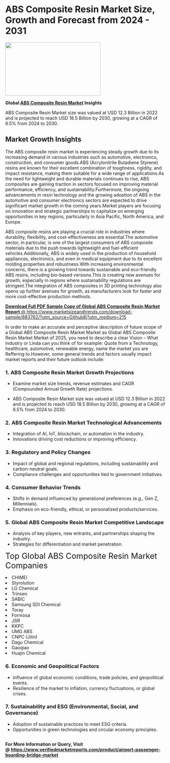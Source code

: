 <H1>ABS Composite Resin Market Size, Growth and Forecast from 2024 - 2031</H1><img class="aligncenter size-medium wp-image-584254" src="https://thirdeyenews.in/wp-content/uploads/2024/09/Global-Market-Research-300x168.jpeg" alt="" width="300" height="168" /><p><strong>Global&nbsp;<a href="https://www.marketsizeandtrends.com/download-sample/883762/?utm_source=Github8j?utm_medium=215">ABS Composite Resin Market</a> Insights</strong></p><p>ABS Composite Resin Market size was valued at USD 12.3 Billion in 2022 and is projected to reach USD 18.5 Billion by 2030, growing at a CAGR of 6.5% from 2024 to 2030.</p><p><h2>Market Growth Insights</h2> <p>The ABS composite resin market is experiencing steady growth due to its increasing demand in various industries such as automotive, electronics, construction, and consumer goods.ABS (Acrylonitrile Butadiene Styrene) resins are known for their excellent combination of toughness, rigidity, and impact resistance, making them suitable for a wide range of applications.As the need for lightweight and durable materials continues to rise, ABS composites are gaining traction in sectors focused on improving material performance, efficiency, and sustainability.Furthermore, the ongoing advancements in resin technology and the growing adoption of ABS in the automotive and consumer electronics sectors are expected to drive significant market growth in the coming years.Market players are focusing on innovation and strategic partnerships to capitalize on emerging opportunities in key regions, particularly in Asia Pacific, North America, and Europe.</p> <p><a href="#"></a></p> <p>ABS composite resins are playing a crucial role in industries where durability, flexibility, and cost-effectiveness are essential.The automotive sector, in particular, is one of the largest consumers of ABS composite materials due to the push towards lightweight and fuel-efficient vehicles.Additionally, ABS is widely used in the production of household appliances, electronics, and even in medical equipment due to its excellent molding properties and robustness.With increasing environmental concerns, there is a growing trend towards sustainable and eco-friendly ABS resins, including bio-based versions.This is creating new avenues for growth, especially in regions where sustainability regulations are stringent.The integration of ABS composites in 3D printing technology also opens up further avenues for growth, as manufacturers look for faster and more cost-effective production methods.</p> <p><a href="#"></p><p><span class=""><strong>Download Full PDF Sample Copy of Global ABS Composite Resin Market Report</strong> @ <a href="https://www.marketsizeandtrends.com/download-sample/883762/?utm_source=Github8j?utm_medium=215" target="_blank">https://www.marketsizeandtrends.com/download-sample/883762/?utm_source=Github8j?utm_medium=215</a></span></p><p>In order to make an accurate and perceptive description of future scope of a Global&nbsp;ABS Composite Resin Market Market as Global&nbsp;ABS Composite Resin Market Market of 2025, you need to describe a clear Vision &ndash; What Industry or Linda can you think of for example: Quote from a Technology, healthcare, automotive, renewable energy, name the market you are Reffering to.However, some general trends and factors usually impact market reports and their future outlook include:</p><h3>1.&nbsp;<strong>ABS Composite Resin Market Growth Projections</strong></h3><ul><li>Examine market size trends, revenue estimates and CAGR (Compounded Annual Growth Rate) projections.</li><li><p>ABS Composite Resin Market size was valued at USD 12.3 Billion in 2022 and is projected to reach USD 18.5 Billion by 2030, growing at a CAGR of 6.5% from 2024 to 2030.</p></li></ul><h3>2.&nbsp;<strong>ABS Composite Resin Market Technological Advancements</strong></h3><ul><li>Integration of AI, IoT, blockchain, or automation in the industry.</li><li>Innovations driving cost reductions or improving efficiency.</li></ul><h3>3.&nbsp;<strong>Regulatory and Policy Changes</strong></h3><ul><li>Impact of global and regional regulations, including sustainability and carbon-neutral goals.</li><li>Compliance challenges and opportunities tied to government initiatives.</li></ul><h3>4.&nbsp;<strong>Consumer Behavior Trends</strong></h3><ul><li>Shifts in demand influenced by generational preferences (e.g., Gen Z, Millennials).</li><li>Emphasis on eco-friendly, ethical, or personalized products/services.</li></ul><h3>5.&nbsp;<strong>Global ABS Composite Resin Market Competitive Landscape</strong></h3><ul><li>Analysis of key players, new entrants, and partnerships shaping the industry.</li><li>Strategies for differentiation and market penetration.</li></ul><p data-pm-slice="1 1 []"><span style="color: inherit; font-family: inherit; font-size: 25px;">Top Global ABS Composite Resin Market Companies</span></p><div class="" data-test-id=""><p><li>CHIMEI</li><li> Styrolution</li><li> LG Chemical</li><li> Trinseo</li><li> SABIC</li><li> Samsung SDI Chemical</li><li> Toray</li><li> Formosa</li><li> JSR</li><li> KKPC</li><li> UMG ABS</li><li> CNPC (Jilin)</li><li> Dagu Chemical</li><li> Gaoqiao</li><li> Huajin Chemical</li></p></div><h3>6.&nbsp;<strong>Economic and Geopolitical Factors</strong></h3><ul><li>Influence of global economic conditions, trade policies, and geopolitical events.</li><li>Resilience of the market to inflation, currency fluctuations, or global crises.</li></ul><h3>7.&nbsp;<strong>Sustainability and ESG (Environmental, Social, and Governance)</strong></h3><ul><li>Adoption of sustainable practices to meet ESG criteria.</li><li>Opportunities in green technologies and circular economy principles.</li></ul><h2><strong style="font-size: 14px;">For More Information or Query, Visit @&nbsp;</strong><a style="background-color: #ffffff; font-size: 14px;" href="https://www.marketsizeandtrends.com/report/abs-composite-resin-market/" target="_blank">https://www.verifiedmarketreports.com/product/airport-passenger-boarding-bridge-market</a></h2>